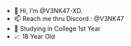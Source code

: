 - 👋 Hi, I’m @V3NK47-XD.
- 📫 Reach me thru Discord : @V3NK47
- 🏫 Studying in College 1st Year
- 📈 18 Year Old